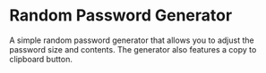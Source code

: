 # Random Password Generator
A simple random password generator that allows you to adjust the password size and contents. The generator also features a copy to clipboard button. 